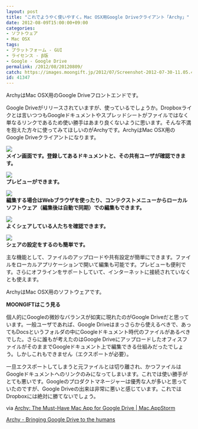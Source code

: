 ```yaml
---
layout: post
title: "これでようやく使いやすく。Mac OSX用Google Driveクライアント「Archy」"
date: 2012-08-09T15:00:00+09:00
categories:
- ソフトウェア
- Mac OSX
tags: 
- プラットフォーム - GUI
- ライセンス - β版
- Google - Google Drive
permalink: /2012/08/20120809/
catch: https://images.moongift.jp/2012/07/Screenshot-2012-07-30-11.05.43_thumb.png
id: 41347
---
```

ArchyはMac OSX用のGoogle Driveフロントエンドです。

  

Google Driveがリリースされていますが、使っているでしょうか。Dropboxライクとは言いつつもGoogleドキュメントやスプレッドシートがファイルではなく単なるリンクであるため使い勝手はあまり良くないように思います。そんな不満を抱えた方々に使ってみてほしいのがArchyです。ArchyはMac OSX用のGoogle Driveクライアントになります。

  

[![](https://images.moongift.jp/2012/07/Screenshot-2012-07-30-11.05.01_thumb.png)](https://images.moongift.jp/2012/07/Screenshot-2012-07-30-11.05.01.png)  
**メイン画面です。登録してあるドキュメントと、その共有ユーザが確認できます。**

  

[![](https://images.moongift.jp/2012/07/Screenshot-2012-07-30-11.05.16_thumb.png)](https://images.moongift.jp/2012/07/Screenshot-2012-07-30-11.05.16.png)  
**プレビューができます。**

  

[![](https://images.moongift.jp/2012/07/Screenshot-2012-07-30-11.05.43_thumb.png)](https://images.moongift.jp/2012/07/Screenshot-2012-07-30-11.05.43.png)  
**編集する場合はWebブラウザを使ったり、コンテクストメニューからローカルソフトウェア（編集後は自動で同期）での編集もできます。**

  

[![](https://images.moongift.jp/2012/07/Screenshot-2012-07-30-11.05.56_thumb.png)](https://images.moongift.jp/2012/07/Screenshot-2012-07-30-11.05.56.png)  
**よくシェアしている人たちを確認できます。**

  

[![](https://images.moongift.jp/2012/07/Screenshot-2012-07-30-11.06.17_thumb.png)](https://images.moongift.jp/2012/07/Screenshot-2012-07-30-11.06.17.png)  
**シェアの設定をするのも簡単です。**

  

主な機能として、ファイルのアップロードや共有設定が簡単にできます。ファイルをローカルアプリケーションで開いて編集も可能です。プレビューも便利です。さらにオフラインをサポートしていて、インターネットに接続されていなくとも使えます。

  

ArchyはMac OSX用のソフトウェアです。

  
  
  

**MOONGIFTはこう見る**

  

個人的にGoogleの微妙なバランスが如実に現れたのがGoogle Driveだと思っています。一般ユーザであれば、Google Driveはまっさらから使えるべきで、あってもDocsというフォルダの中にGoogleドキュメント時代のファイルがあるべきでした。さらに誰もが考えたのはGoogle DriveにアップロードしたオフィスファイルがそのままでGoogleドキュメント上で編集できる仕組みだったでしょう。しかしこれもできません（エクスポートが必要）。

  

一旦エクスポートしてしまうと元ファイルとは切り離され、かつファイルはGoogleドキュメントへのリンクのみになってしまいます。これでは使い勝手がとても悪いです。Googleのプロダクトマネージャーは優秀な人が多いと思っていたのですが、Google Driveの出来は非常に悪いと感じています。これではDropboxには絶対に勝てないでしょう。

  

via [Archy: The Must-Have Mac App for Google Drive | Mac.AppStorm](http://mac.appstorm.net/reviews/internet-reviews/archy-the-must-have-mac-app-for-google-drive/)

  

[Archy - Bringing Google Drive to the humans](http://www.archyapp.com/)

